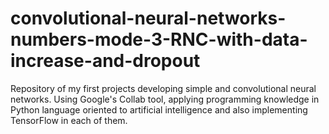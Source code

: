 # convolutional-neural-networks-numbers-mode-3-RNC-with-data-increase-and-dropout
Repository of my first projects developing simple and convolutional neural networks. Using Google's Collab tool, applying programming knowledge in Python language oriented to artificial intelligence and also implementing TensorFlow in each of them.
